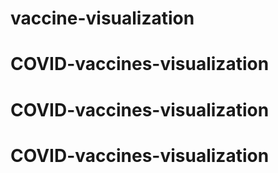 # vaccine-visualization
# COVID-vaccines-visualization
# COVID-vaccines-visualization
# COVID-vaccines-visualization
